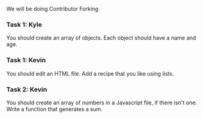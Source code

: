 We will be doing Contributor Forking

### Task 1: Kyle
You should create an array of objects. Each object should have a name and age.




### Task 1: Kevin
You should edit an HTML file. Add a recipe that you like using lists.

### Task 2: Kevin
You should create an array of numbers in a Javascript file, if there isn't one. Write a function that generates a sum.
